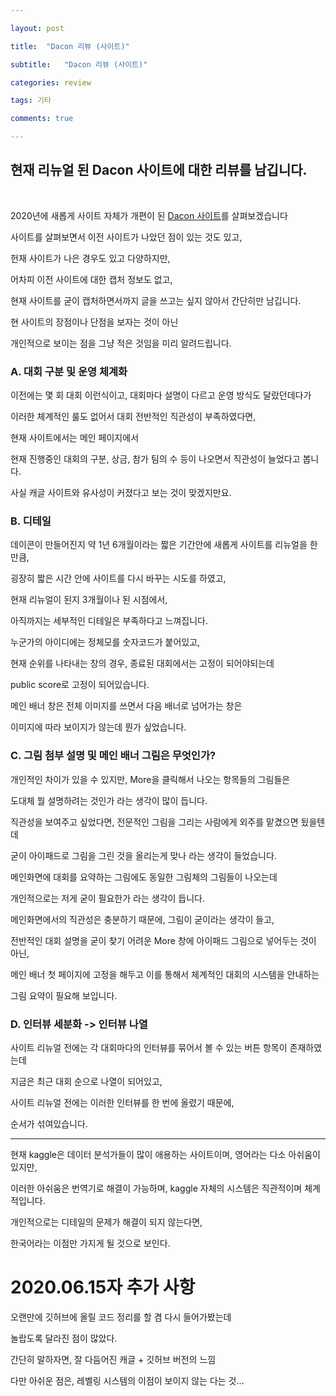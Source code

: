 ```yaml
---

layout: post

title:  "Dacon 리뷰 (사이트)"

subtitle:   "Dacon 리뷰 (사이트)"

categories: review

tags: 기타

comments: true

---
```


## 현재 리뉴얼 된 Dacon 사이트에 대한 리뷰를 남깁니다.

<br/>

2020년에 새롭게 사이트 자체가 개편이 된 [Dacon 사이트](https://dacon.io/)를 살펴보겠습니다

사이트를 살펴보면서 이전 사이트가 나았던 점이 있는 것도 있고, 

헌재 사이트가 나은 경우도 있고 다양하지만,

어차피 이전 사이트에 대한 캡처 정보도 없고, 

현재 사이트를 굳이 캡처하면서까지 글을 쓰고는 싶지 않아서 간단히만 남깁니다.

현 사이트의 장점이나 단점을 보자는 것이 아닌 

개인적으로 보이는 점을 그냥 적은 것임을 미리 알려드립니다.


### A. 대회 구분 및 운영 체계화

이전에는 몇 회 대회 이런식이고, 대회마다 설명이 다르고 운영 방식도 달랐던데다가 

이러한 체계적인 룰도 없어서 대회 전반적인 직관성이 부족하였다면,

현재 사이트에서는 메인 페이지에서

현재 진행중인 대회의 구분, 상금, 참가 팀의 수 등이 나오면서 직관성이 늘었다고 봅니다.

사실 캐글 사이트와 유사성이 커졌다고 보는 것이 맞겠지만요.

### B. 디테일

데이콘이 만들어진지 약 1년 6개월이라는 짧은 기간안에 새롭게 사이트를 리뉴얼을 한 만큼,

굉장히 짧은 시간 안에 사이트를 다시 바꾸는 시도를 하였고, 

현재 리뉴얼이 된지 3개월이나 된 시점에서, 

아직까지는 세부적인 디테일은 부족하다고 느껴집니다.

누군가의 아이디에는 정체모를 숫자코드가 붙어있고, 

현재 순위를 나타내는 창의 경우, 종료된 대회에서는 고정이 되어야되는데 

public score로 고정이 되어있습니다.

메인 배너 창은 전체 이미지를 쓰면서 다음 배너로 넘어가는 창은 

이미지에 따라 보이지가 않는데 뭔가 싶었습니다.

### C. 그림 첨부 설명 및 메인 배너 그림은 무엇인가?

개인적인 차이가 있을 수 있지만, More을 클릭해서 나오는 항목들의 그림들은 

도대체 뭘 설명하려는 것인가 라는 생각이 많이 듭니다. 

직관성을 보여주고 싶었다면, 전문적인 그림을 그리는 사람에게 외주를 맡겼으면 됬을텐데 

굳이 아이패드로 그림을 그린 것을 올리는게 맞나 라는 생각이 들었습니다.

메인화면에 대회를 요약하는 그림에도 동일한 그림체의 그림들이 나오는데 

개인적으로는 저게 굳이 필요한가 라는 생각이 듭니다.

메인화면에서의 직관성은 충분하기 때문에, 그림이 굳이라는 생각이 들고, 

전반적인 대회 설명을 굳이 찾기 어려운 More 창에 아이패드 그림으로 넣어두는 것이 아닌,

메인 배너 첫 페이지에 고정을 해두고 이를 통해서 체계적인 대회의 시스템을 안내하는 

그림 요약이 필요해 보입니다.

### D. 인터뷰 세분화 -> 인터뷰 나열

사이트 리뉴얼 전에는 각 대회마다의 인터뷰를 묶어서 볼 수 있는 버튼 항목이 존재하였는데 

지금은 최근 대회 순으로 나열이 되어있고, 

사이트 리뉴얼 전에는 이러한 인터뷰를 한 번에 올렸기 때문에, 

순서가 섞여있습니다.

-------------------------------------------------------------

현재 kaggle은 데이터 분석가들이 많이 애용하는 사이트이며, 영어라는 다소 아쉬움이 있지만,

이러한 아쉬움은 번역기로 해결이 가능하며, kaggle 자체의 시스템은 직관적이며 체계적입니다.

개인적으로는 디테일의 문제가 해결이 되지 않는다면, 

한국어라는 이점만 가지게 될 것으로 보인다.


# 2020.06.15자 추가 사항

오랜만에 깃허브에 올릴 코드 정리를 할 겸 다시 들어가봤는데

놀랍도록 달라진 점이 많았다.

간단히 말하자면, 잘 다듬어진 캐글 + 깃허브 버전의 느낌

다만 아쉬운 점은, 레벨링 시스템의 이점이 보이지 않는 다는 것...